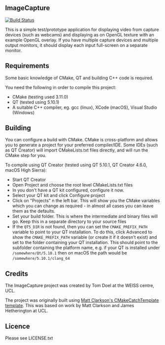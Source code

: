 ImageCapture
------------

[![Build Status](https://travis-ci.org/TomDoel/ImageCapture.svg?branch=master)](https://travis-ci.org/TomDoel/ImageCapture)


This is a simple test/prototype application for displaying video from capture devices (such as webcams) and displaying as on OpenGL texture with an example OpenGL overlay.
If you have multiple capture devices and multiple output monitors, it should display each input full-screen on a separate monitor.


Requirements
------------

Some basic knowledge of CMake, QT and building C++ code is required.

You need the following in order to compile this project:

 * CMake (testing used 3.11.0)
 * QT (tested using 5.10.1)
 * A suitable C++ compiler, eg. gcc (linux), XCode (macOS), Visual Studio (Windows)



 Building
 --------

You can configure a build with CMake. CMake is cross-platform and allows you to generate a project for your preferred compiler/IDE.
Some IDEs (such as QT Creator) will import CMakeLists.txt files directly, and will run the CMake step for you.

To compile using QT Creator (tested using QT 5.10.1, QT Creator 4.6.0, macOS High Sierra):
 * Start QT Creator
 * Open Project and choose the root level CMakeLists.txt files
 * In you don't have a QT kit configured, configure it now.
 * Select your QT kit and click Configure project
 * Click on "Projects" n the left bar. This will show you the CMake variables which you can change as required - in almost all cases you can leave them as the defaults.
 * Set your build folder. This is where the intermediate and binary files will go. Keep this in a separate directory to your source files
 * If the `QT5_DIR` is not found, then you can set the `CMAKE_PREFIX_PATH` variable to point to your QT installation. To do this, click Advanced to show the `CMAKE_PREFIX_PATH` variable (or create it if it doesn't exist) and set to the folder containing your QT installation. This should point to the subfolder containing the platform name, e.g. if your QT is installed under `/somewhere/Qt/5.10.1` then on macOS the path would be `/somewhere/5.10.1/clang_64`


Credits
-------

The ImageCapture project was created by Tom Doel at the WEISS centre, UCL.

The project was originally built using [Matt Clarkson's CMakeCatchTemplate template](https://github.com/MattClarkson/CMakeCatchTemplate). This was based on work by Matt Clarkson and James Hetherington at UCL.



Licence
-------
Please see LICENSE.txt

